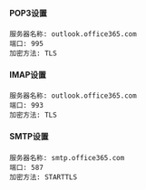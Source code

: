 #### POP3设置

```
服务器名称: outlook.office365.com
端口: 995
加密方法: TLS
```

#### IMAP设置

```
服务器名称: outlook.office365.com
端口: 993
加密方法: TLS
```

#### SMTP设置

```
服务器名称: smtp.office365.com
端口: 587
加密方法: STARTTLS
```

